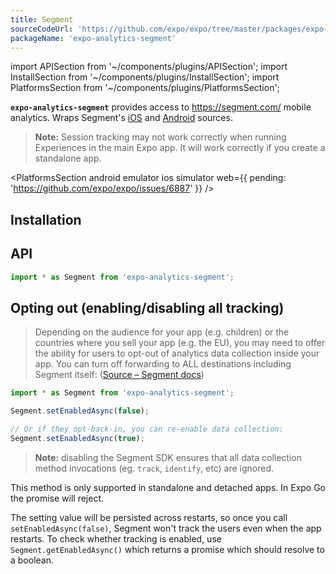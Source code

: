 ```yaml
---
title: Segment
sourceCodeUrl: 'https://github.com/expo/expo/tree/master/packages/expo-analytics-segment'
packageName: 'expo-analytics-segment'
---
```


import APISection from '~/components/plugins/APISection';
import InstallSection from '~/components/plugins/InstallSection';
import PlatformsSection from '~/components/plugins/PlatformsSection';

**`expo-analytics-segment`** provides access to <https://segment.com/> mobile analytics. Wraps Segment's [iOS](https://segment.com/docs/sources/mobile/ios/) and [Android](https://segment.com/docs/sources/mobile/android/) sources.

> **Note:** Session tracking may not work correctly when running Experiences in the main Expo app. It will work correctly if you create a standalone app.

<PlatformsSection android emulator ios simulator web={{ pending: 'https://github.com/expo/expo/issues/6887' }} />

## Installation

<InstallSection packageName="expo-analytics-segment" />

## API

```js
import * as Segment from 'expo-analytics-segment';
```

<APISection packageName="expo-analytics-segment" apiName="Segment" />

## Opting out (enabling/disabling all tracking)

> Depending on the audience for your app (e.g. children) or the countries where you sell your app (e.g. the EU), you may need to offer the ability for users to opt-out of analytics data collection inside your app. You can turn off forwarding to ALL destinations including Segment itself:
> ([Source – Segment docs](https://segment.com/docs/sources/mobile/ios/#opt-out))

```js
import * as Segment from 'expo-analytics-segment';

Segment.setEnabledAsync(false);

// Or if they opt-back-in, you can re-enable data collection:
Segment.setEnabledAsync(true);
```

> **Note:** disabling the Segment SDK ensures that all data collection method invocations (eg. `track`, `identify`, etc) are ignored.

This method is only supported in standalone and detached apps. In Expo Go the promise will reject.

The setting value will be persisted across restarts, so once you call `setEnabledAsync(false)`, Segment won't track the users even when the app restarts. To check whether tracking is enabled, use `Segment.getEnabledAsync()` which returns a promise which should resolve to a boolean.

